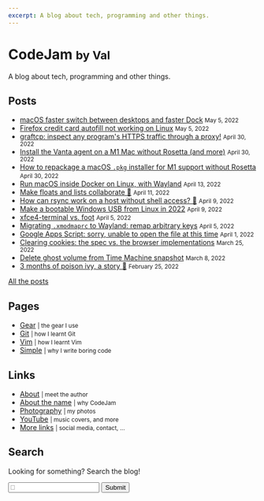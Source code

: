 ```yaml
---
excerpt: A blog about tech, programming and other things.
---
```


# CodeJam <small>by Val</small>
A blog about tech, programming and other things.

## Posts

<div class="links posts">

* [macOS faster switch between desktops and faster Dock](2022/05/macos-faster-desktops-dock.md) <small>May 5, 2022</small>
* [Firefox credit card autofill not working on Linux](2022/05/firefox-credit-card-autofill-not-working-on-linux.md) <small>May 5, 2022</small>
* [graftcp: inspect any program's HTTPS traffic through a proxy!](2022/04/graftcp-inspect-https-traffic-proxy.md) <small>April 30, 2022</small>
* [Install the Vanta agent on a M1 Mac without Rosetta (and more)](2022/04/vanta-agent-m1-mac-without-rosetta.md) <small>April 30, 2022</small>
* [How to repackage a macOS `.pkg` installer for M1 support without Rosetta](2022/04/repackage-macos-app-m1-support-without-rosetta.md) <small>April 30, 2022</small>
* [Run macOS inside Docker on Linux, with Wayland](2022/04/macos-docker-linux-wayland.md) <small>April 13, 2022</small>
* [Make floats and lists collaborate 🙈](2022/04/make-floats-and-lists-collaborate.md) <small>April 11, 2022</small>
* [How can rsync work on a host without shell access? 🤔](2022/04/rsync-without-shell-access.md) <small>April 9, 2022</small>
* [Make a bootable Windows USB from Linux in 2022](2022/04/bootable-windows-usb-from-linux.md) <small>April 9, 2022</small>
* [xfce4-terminal vs. foot](2022/04/xfce4-terminal-vs-foot.md) <small>April 5, 2022</small>
* [Migrating `.xmodmaprc` to Wayland: remap arbitrary keys](2022/04/xmodmaprc-wayland.md) <small>April 5, 2022</small>
* [Google Apps Script: sorry, unable to open the file at this time](2022/04/google-apps-script-unable-to-open-the-file.md) <small>April 1, 2022</small>
* [Clearing cookies: the spec vs. the browser implementations](2022/03/clearing-cookies-spec-vs-browsers.md) <small>March 25, 2022</small>
* [Delete ghost volume from Time Machine snapshot](2022/03/delete-ghost-volume-from-time-machine-snapshot.md) <small>March 8, 2022</small>
* [3 months of poison ivy, a story 🌿](2022/02/3-months-of-poison-ivy-a-story.md) <small>February 25, 2022</small>

[All the posts](posts.md)

</div>

## Pages

<div class="links">

* [Gear](gear.md) <small>| the gear I use</small>
* [Git](git.md) <small>| how I learnt Git</small>
* [Vim](vim.md) <small>| how I learnt Vim</small>
* [Simple](simple.md) <small>| why I write boring code</small>

</div>

## Links

<div class="links">

* [About](val.md) <small>| meet the author</small>
* [About the name](about-the-name.md) <small>| why CodeJam</small>
* [Photography](https://photography.codejam.info/) <small>| my photos</small>
* [YouTube](https://www.youtube.com/FunkyVal) <small>| music covers, and more</small>
* [More links](val.md#links) <small>| social media, contact, ...</small>

</div>

## Search

<form class="search" onsubmit="return onSearchSubmit(this)">
  <p>Looking for something? Search the blog!</p>
  <p>
    <input type="text" name="query" placeholder="🔎">
    <button type="submit">Submit</button>
  </p>
  <div class="links posts"></div>
  <div class="message"></div>
</form>
